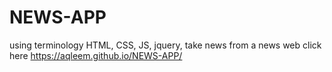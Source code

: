 # NEWS-APP
using terminology HTML, CSS, JS, jquery,
take news from a news web
click here https://aqleem.github.io/NEWS-APP/
